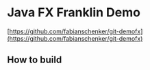 # Java FX Franklin Demo

[https://github.com/fabianschenker/git-demofx](https://github.com/fabianschenker/git-demofx)

## How to build
